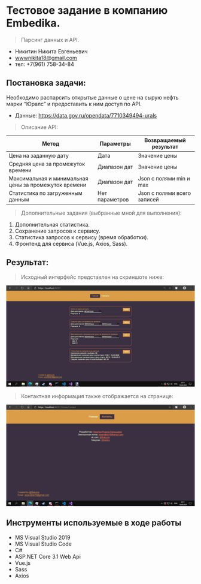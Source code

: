 # Тестовое задание в компанию Embedika.
> Парсинг данных и API.

- Никитин Никита Евгеньевич 
- wwwnikita18@gmail.com
- тел: +7(961) 758-34-84


## Постановка задачи:

Необходимо распарсить открытые данные о цене на сырую нефть марки “Юралс” и
предоставить к ним доступ по API.
* Данные: https://data.gov.ru/opendata/7710349494-urals

> Описание API:

| Метод | Параметры | Возвращаемый результат |
| ---------- | ---------- | ---------- |
| Цена на заданную дату | Дата | Значение цены |
| Средняя цена за промежуток времени | Диапазон дат | Значение цены |
| Максимальная и минимальная цены за промежуток времени | Диапазон дат | Json с полями min и max |
| Статистика по загруженным данным | Нет параметров | Json с полями всего записей |

> Дополнительные задания (выбранные мной для выполнения):

1) Дополнительная статистика.
2) Сохранение запросов к сервису.
3) Статистика запросов к сервису (время обработки).
4) Фронтенд для сервиса (Vue.js, Axios, Sass).


## Результат:

> Исходный интерфейс представлен на скриншоте ниже:

![Скриншот интерфейса](https://github.com/Bal4ss/Parse_Urals/blob/master/Interface/MainWindow.png)

> Контактная информация также отображается на странице: 

![Скриншот интерфейса](https://github.com/Bal4ss/Parse_Urals/blob/master/Interface/Contacts.png)


## Инструменты используемые в ходе работы

* MS Visual Studio 2019
* MS Visual Studio Code
* C#
* ASP.NET Core 3.1 Web Api
* Vue.js
* Sass
* Axios
